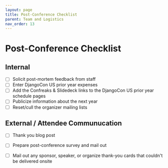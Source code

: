 ```yaml
---
layout: page
title: Post-Conference Checklist
parent: Team and Logistics
nav_order: 13
---
```


# Post-Conference Checklist

## Internal 

- [ ] Solicit post-mortem feedback from staff
- [ ] Enter DjangoCon US prior year expenses
- [ ] Add the Confreaks & Slidedeck links to the DjangoCon US prior year schedule pages
- [ ] Publicize information about the next year 
- [ ] Reset/cull the organizer mailing lists 

## External / Attendee Communucation 

- [ ] Thank you blog post
- [ ] Prepare post-conference survey and mail out 
- [ ] Mail out any sponsor, speaker, or organize thank-you cards that couldn't be delivered onsite 

